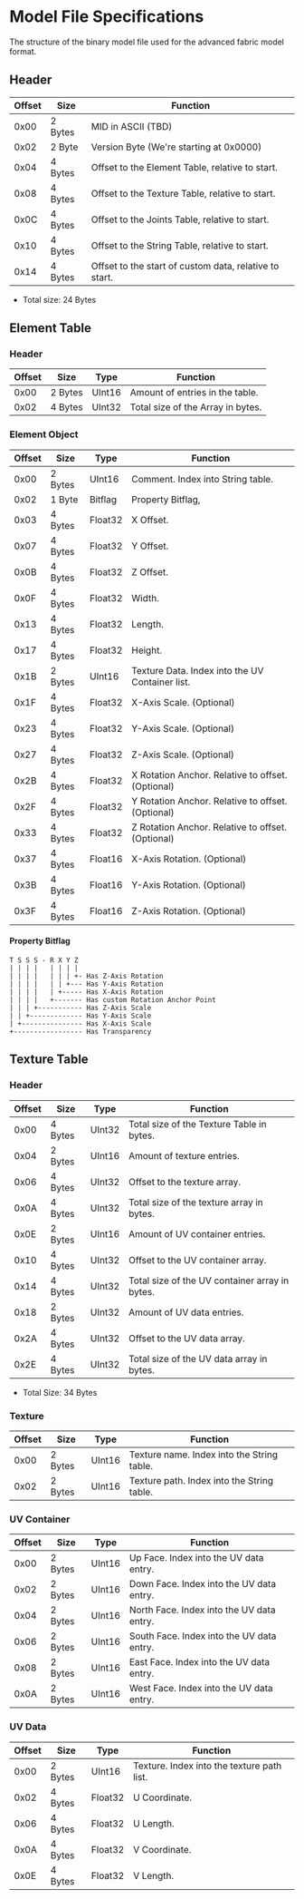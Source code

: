 # Model File Specifications
The structure of the binary model file used for the advanced fabric model format.

## Header

| Offset |   Size   | Function |
|--------|----------|----------|
| 0x00   | 2 Bytes  | MID in ASCII (TBD)
| 0x02   | 2 Byte   | Version Byte (We're starting at 0x0000)
| 0x04   | 4 Bytes  | Offset to the Element Table, relative to start.
| 0x08   | 4 Bytes  | Offset to the Texture Table, relative to start.
| 0x0C   | 4 Bytes  | Offset to the Joints Table, relative to start.
| 0x10   | 4 Bytes  | Offset to the String Table, relative to start.
| 0x14   | 4 Bytes  | Offset to the start of custom data, relative to start.

* Total size: 24 Bytes

## Element Table

### Header

| Offset |  Size   |  Type  | Function |
|--------|---------|--------|----------|
| 0x00   | 2 Bytes | UInt16 | Amount of entries in the table.
| 0x02   | 4 Bytes | UInt32 | Total size of the Array in bytes.

### Element Object

| Offset |  Size   |  Type   | Function |
|--------|---------|---------|----------|
| 0x00   | 2 Bytes | UInt16  | Comment. Index into String table.
| 0x02   | 1 Byte  | Bitflag | Property Bitflag,
| 0x03   | 4 Bytes | Float32 | X Offset.
| 0x07   | 4 Bytes | Float32 | Y Offset.
| 0x0B   | 4 Bytes | Float32 | Z Offset.
| 0x0F   | 4 Bytes | Float32 | Width.
| 0x13   | 4 Bytes | Float32 | Length.
| 0x17   | 4 Bytes | Float32 | Height.
| 0x1B   | 2 Bytes | UInt16  | Texture Data. Index into the UV Container list.
| 0x1F   | 4 Bytes | Float32 | X-Axis Scale. (Optional)
| 0x23   | 4 Bytes | Float32 | Y-Axis Scale. (Optional)
| 0x27   | 4 Bytes | Float32 | Z-Axis Scale. (Optional)
| 0x2B   | 4 Bytes | Float32 | X Rotation Anchor. Relative to offset. (Optional)
| 0x2F   | 4 Bytes | Float32 | Y Rotation Anchor. Relative to offset. (Optional)
| 0x33   | 4 Bytes | Float32 | Z Rotation Anchor. Relative to offset. (Optional)
| 0x37   | 4 Bytes | Float16 | X-Axis Rotation. (Optional)
| 0x3B   | 4 Bytes | Float16 | Y-Axis Rotation. (Optional)
| 0x3F   | 4 Bytes | Float16 | Z-Axis Rotation. (Optional)


#### Property Bitflag
```
T S S S - R X Y Z
| | | |   | | | |
| | | |   | | | +- Has Z-Axis Rotation
| | | |   | | +--- Has Y-Axis Rotation
| | | |   | +----- Has X-Axis Rotation
| | | |   +------- Has custom Rotation Anchor Point
| | | +----------- Has Z-Axis Scale
| | +------------- Has Y-Axis Scale
| +--------------- Has X-Axis Scale
+----------------- Has Transparency
```

## Texture Table

### Header

| Offset |  Size   |  Type  | Function |
|--------|---------|--------|----------|
| 0x00   | 4 Bytes | UInt32 | Total size of the Texture Table in bytes.
| 0x04   | 2 Bytes | UInt16 | Amount of texture entries.
| 0x06   | 4 Bytes | UInt32 | Offset to the texture array.
| 0x0A   | 4 Bytes | UInt32 | Total size of the texture array in bytes.
| 0x0E   | 2 Bytes | UInt16 | Amount of UV container entries.
| 0x10   | 4 Bytes | UInt32 | Offset to the UV container array.
| 0x14   | 4 Bytes | UInt32 | Total size of the UV container array in bytes.
| 0x18   | 2 Bytes | UInt32 | Amount of UV data entries.
| 0x2A   | 4 Bytes | UInt32 | Offset to the UV data array.   
| 0x2E   | 4 Bytes | UInt32 | Total size of the UV data array in bytes. 

* Total Size: 34 Bytes

### Texture

| Offset |  Size   |  Type  | Function |
|--------|---------|--------|----------|
| 0x00   | 2 Bytes | UInt16 | Texture name. Index into the String table.
| 0x02   | 2 Bytes | UInt16 | Texture path. Index into the String table.

### UV Container

| Offset |  Size   |  Type  | Function |
|--------|---------|--------|----------|
| 0x00   | 2 Bytes | UInt16 | Up Face. Index into the UV data entry.
| 0x02   | 2 Bytes | UInt16 | Down Face. Index into the UV data entry.
| 0x04   | 2 Bytes | UInt16 | North Face. Index into the UV data entry.
| 0x06   | 2 Bytes | UInt16 | South Face. Index into the UV data entry.
| 0x08   | 2 Bytes | UInt16 | East Face. Index into the UV data entry.
| 0x0A   | 2 Bytes | UInt16 | West Face. Index into the UV data entry.

### UV Data

| Offset |  Size   |  Type   | Function |
|--------|---------|---------|----------|
| 0x00   | 2 Bytes | UInt16  | Texture. Index into the texture path list.
| 0x02   | 4 Bytes | Float32 | U Coordinate.
| 0x06   | 4 Bytes | Float32 | U Length.
| 0x0A   | 4 Bytes | Float32 | V Coordinate.
| 0x0E   | 4 Bytes | Float32 | V Length.